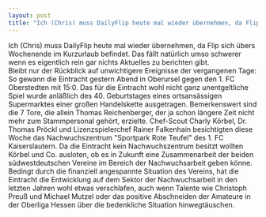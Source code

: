 ```yaml
---
layout: post
title: "Ich (Chris) muss DailyFlip heute mal wieder übernehmen, da Flip sich übers Wochenende im Kurzurlaub befindet."
---
```


Ich (Chris) muss DailyFlip heute mal wieder übernehmen, da Flip sich übers Wochenende im Kurzurlaub befindet. Das fällt natürlich umso schwerer wenn es eigentlich rein gar nichts Aktuelles zu berichten gibt.  
Bleibt nur der Rückblick auf unwichtigere Ereignisse der vergangenen Tage:  
So gewann die Eintracht gestern Abend in Oberursel gegen den 1. FC Oberstedten mit 15:0. Das für die Eintracht wohl nicht ganz unentgeltliche Spiel wurde anläßlich des 40. Geburtstages eines ortsansässigen Supermarktes einer großen Handelskette ausgetragen. Bemerkenswert sind die 7 Tore, die allein Thomas Reichenberger, der ja schon längere Zeit nicht mehr zum Stammpersonal gehört, erzielte. Chef-Scout Charly Körbel, Dr. Thomas Pröckl und Lizenzspielerchef Rainer Falkenhain besichtigten diese Woche das Nachwuchszentrum "Sportpark Rote Teufel" des 1. FC Kaiserslautern. Da die Eintracht kein Nachwuchszentrum besitzt wollten Körbel und Co. ausloten, ob es in Zukunft eine Zusammenarbeit der beiden südwestdeutschen Vereine im Bereich der Nachwuchsarbeit geben könne. Bedingt durch die finanziell angespannte Situation des Vereins, hat die Eintracht die Entwicklung auf dem Sektor der Nachwuchsarbeit in den letzten Jahren wohl etwas verschlafen, auch wenn Talente wie Christoph Preuß und Michael Mutzel oder das positive Abschneiden der Amateure in der Oberliga Hessen über die bedenkliche Situation hinwegtäuschen.
